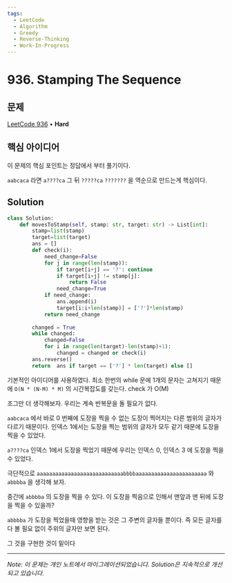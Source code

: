 ```yaml
---
tags:
  - LeetCode
  - Algorithm
  - Greedy
  - Reverse-Thinking
  - Work-In-Progress
---
```


# 936. Stamping The Sequence

## 문제

[LeetCode 936](https://leetcode.com/problems/stamping-the-sequence/) • **Hard**

## 핵심 아이디어

이 문제의 핵심 포인트는 정답에서 부터 풀기이다.

  

`aabcaca` 라면 `a????ca` 그 뒤 `?????ca` `???????` 을 역순으로 만드는게 핵심이다.

## Solution

```python
class Solution:
    def movesToStamp(self, stamp: str, target: str) -> List[int]:
        stamp=list(stamp)
        target=list(target)
        ans = []
        def check(i):
            need_change=False
            for j in range(len(stamp)):
                if target[i+j] == '?': continue
                if target[i+j] != stamp[j]:
                    return False
                need_change=True
            if need_change:
                ans.append(i)
                target[i:i+len(stamp)] = ['?']*len(stamp)
            return need_change
        
        changed = True
        while changed:
            changed=False
            for i in range(len(target)-len(stamp)+1):
                changed = changed or check(i)
        ans.reverse()
        return  ans if target == ['?'] * len(target) else []
```

  

기본적인 아이디어를 사용하였다. 최소 한번의 while 문에 1개의 문자는 고쳐지기 때문에 `O(N * (N-M) * M)` 의 시간복잡도를 갖는다. check 가 O(M)

  

조그만 더 생각해보자. 우리는 계속 반복문을 돌 필요가 없다.

`aabcaca` 에서 바로 0 번째에 도장을 찍을 수 없는 도장이 찍어지는 다른 범위의 글자가 다르기 때문이다. 인덱스 1에서는 도장을 찍는 범위의 글자가 모두 같기 때문에 도장을 찍을 수 있었다.

`a????ca` 인덱스 1에서 도장을 찍었기 때문에 우리는 인덱스 0, 인덱스 3 에 도장을 찍을 수 있었다.

극단적으로 `aaaaaaaaaaaaaaaaaaaaaaaaaaaabbbbaaaaaaaaaaaaaaaaaaaaaaa` 와 `abbbba` 을 생각해 보자.

중간에 `abbbba` 의 도장을 찍을 수 있다. 이 도장을 찍음으로 인해서 맨앞과 맨 뒤에 도장을 찍을 수 있을까?

`abbbba` 가 도장을 찍었을때 영향을 받는 것은 그 주변의 글자들 뿐이다. 즉 모든 글자를 다 볼 필요 없이 주위의 글자만 보면 된다.

그 것을 구현한 것이 밑이다

---

*Note: 이 문제는 개인 노트에서 마이그레이션되었습니다. Solution은 지속적으로 개선되고 있습니다.*
